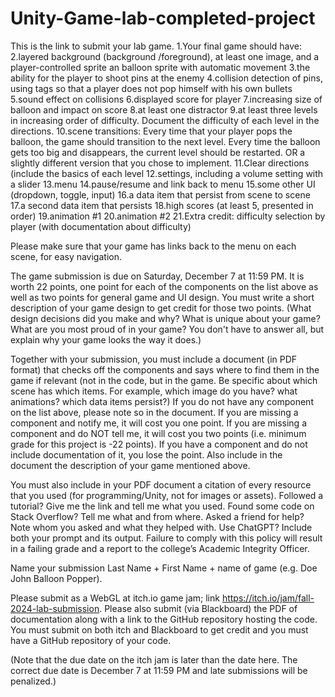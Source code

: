 # Unity-Game-lab-completed-project

This is the link to submit your lab game.
1.Your final game should have:
2.layered background (background /foreground), at least one image, and a player-controlled sprite
an balloon sprite with automatic movement
3.the ability for the player to shoot pins at the enemy
4.collision detection of pins, using tags so that a player does not pop himself with his own bullets
5.sound effect on collisions
6.displayed score for player
7.increasing size of balloon and impact on score
8.at least one distractor
9.at least three levels in increasing order of difficulty. Document the difficulty of each level in the directions.
10.scene transitions: Every time that your player pops the balloon, the game should transition to the next level. Every time the balloon gets too big and disappears, the current level should be restarted. OR a slightly different version that you chose to implement.
11.Clear directions (include the basics of each level
12.settings, including a volume setting with a slider
13.menu
14.pause/resume and link back to menu
15.some other UI (dropdown, toggle, input)
16.a data item that persist from scene to scene
17.a second data item that persists
18.high scores (at least 5, presented in order)
19.animation #1
20.animation #2
21.Extra credit: difficulty selection by player (with documentation about difficulty)

Please make sure that your game has links back to the menu on each scene, for easy navigation. 

The game submission is due on Saturday, December 7 at 11:59 PM. It is worth 22 points, one point for each of the components on the list above as well as two points for general game and UI design. You must write a short description of your game design to get credit for those two points. (What design decisions did you make and why? What is unique about your game? What are you most proud of in your game? You don't have to answer all, but explain why your game looks the way it does.)

Together with your submission, you   must include a document (in PDF format) that checks off the components and says where to find them in the game if relevant (not in the code, but in the game. Be specific about which scene has which items. For example, which image do you have? what animations? which data items persist?)  If you do not have any component on the list above, please note so in the document. If you are missing a component and notify me, it will cost you one point. If you are missing a component and do NOT tell me, it will cost you two points (i.e. minimum grade for this project is -22 points). If you have a component and do not include documentation of it, you lose the point. Also include in the document the description of your game mentioned above. 

You must also include in your PDF document a citation of every resource that you used (for programming/Unity, not for images or assets). Followed a tutorial? Give me the link and tell me what you used. Found some code on Stack Overflow? Tell me what and from where. Asked a friend for help? Note whom you asked and what they helped with. Use ChatGPT? Include both your prompt and its output. Failure to comply with this policy will result in a failing grade and a report to the college’s Academic Integrity Officer.

Name your submission Last Name + First Name + name of game (e.g. Doe John Balloon Popper).

Please submit as a WebGL at itch.io game jam; link https://itch.io/jam/fall-2024-lab-submission. Please also submit (via Blackboard)  the PDF of documentation along with a link to the GitHub repository hosting the code. You must submit on both itch and Blackboard to get credit and you must have a GitHub repository of your code. 


(Note that the due date on the itch jam is later than the date here. The correct due date is December 7 at 11:59 PM and late submissions will be penalized.) 
